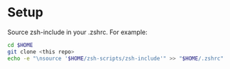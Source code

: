 # Setup

Source zsh-include in your .zshrc. For example:

```zsh
cd $HOME
git clone <this repo>
echo -e "\nsource '$HOME/zsh-scripts/zsh-include'" >> "$HOME/.zshrc"
```
